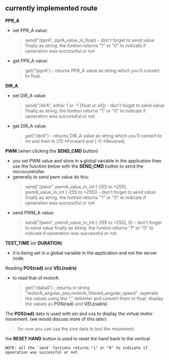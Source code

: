 ## currently implemented route
**PPR_A**
- set PPR_A value:
  > send("/pprA", pprA_value_in_float)  -  don't forget to send value finally as string. the funtion returns "1" or "0" to indicate if opoeration was successful or not
- get PPR_A value:
  > get("/pprA") - returns PPR_A value as string which you'll convert to float.

**DIR_A**
- set DIR_A value:
  > send("/dirA", either 1 or -1 [float or int])  -  don't forget to send value finally as string. the funtion returns "1" or "0" to indicate if opoeration was successful or not
- get DIR_A value:
  > get("/dirA") - returns DIR_A value as string which you'll convert to int and then to [(1)->Forward and (-1)->Reverse].

**PWM** (when clicking the **SEND_CMD** button)
- you set PWM value and store in a global variable in the application then use the function below with the **SEND_CMD** button to send the microcontroller.
- generally to send pwm value do this:
  > send("/pwm", pwmA_value_in_int [-255 to +255], pwmB_value_in_int [-255 to +255]) -  don't forget to send value finally as string. the funtion returns "1" or "0" to indicate if opoeration was successful or not
- send PWM_A value:
  > send("/pwm", pwmA_value_in_int [-255 to +255], 0)  -  don't forget to send value finally as string. the funtion returns "1" or "0" to indicate if opoeration was successful or not

**TEST_TIME** (or **DURATION**)
- it is being set in a global variable in the application and not the server code.

Reading **POS(rad)** and **VEL(rad/s)**
- to read that of motorA
  > get("/dataA") : returns in string "motorA_angular_pos,motorA_filtered_angular_speed".
  > seperate the values using the "," delimiter and convert them to float.
  > display the values as **POS(rad)** and **VEL(rad/s)**

The **POS(rad)** data is used with sin and cos to display the virtual motor movement. (we would discuss more of this later)
  > for now you can use the sine data to test the movement.

the **RESET HAND** button is used to reset the hand back to the vertical

```
NOTE: all the `send` fuctions returns "1" or "0" to indicate if opoeration was successful or not
```